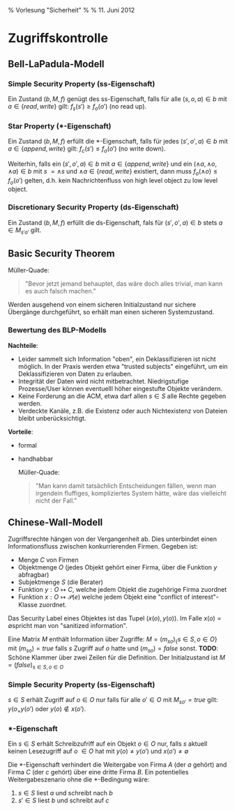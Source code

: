 % Vorlesung "Sicherheit"
%
% 11. Juni 2012

# Zugriffskontrolle

## Bell-LaPadula-Modell

### Simple Security Property (ss-Eigenschaft)

Ein Zustand $(b, M, f)$ genügt des ss-Eigenschaft, falls für alle $(s, o, a) \in b$ mit $a \in \{read, write\}$ gilt: $f_s(s') \geq f_o(o')$ (no read up).

### Star Property (*-Eigenschaft)

Ein Zustand $(b, M, f)$ erfüllt die *-Eigenschaft, falls für jedes $(s', o', a) \in b$ mit $a \in \{append, write\}$ gilt: $f_c(s') \leq f_o(o')$ (no write down).

Weiterhin, falls ein $(s', o', a) \in b$ mit $a \in \{append, write\}$ und ein $(\wedge{a}, \wedge{o}, \wedge{a}) \in b$ mit $s\ = \wedge{s}$ und $\wedge{a} \in \{read, write\}$ existiert, dann  muss $f_o(\wedge{o}) \leq f_o(o')$ gelten, d.h. kein Nachrichtenfluss von high level object zu low level object.

### Discretionary Security Property (ds-Eigenschaft)

Ein Zustand $(b, M, f)$ erfüllt die ds-Eigenschaft, fals für $(s', o', a) \in b$ stets $a \in M_{s'o'}$ gilt.

## Basic Security Theorem

Müller-Quade:

> "Bevor jetzt jemand behauptet, das wäre doch alles trivial, man kann es auch falsch machen."

Werden ausgehend von einem sicheren Initialzustand nur sichere Übergänge durchgeführt, so erhält man einen sicheren Systemzustand.

### Bewertung des BLP-Modells

**Nachteile**:

* Leider sammelt sich Information "oben", ein Deklassifizieren ist nicht möglich. In der Praxis werden etwa "trusted subjects" eingeführt, um ein Deklassifizieren von Daten zu erlauben.
* Integrität der Daten wird nicht mitbetrachtet. Niedrigstufige Prozesse/User können eventuelll höher eingestufte Objekte verändern.
* Keine Forderung an die ACM, etwa darf allen $s \in S$ alle Rechte gegeben werden.
* Verdeckte Kanäle, z.B. die Existenz oder auch Nichtexistenz von Dateien bleibt unberücksichtigt.

**Vorteile**:

* formal
* handhabbar

	Müller-Quade:

	> "Man kann damit tatsächlich Entscheidungen fällen, wenn man irgendein fluffiges, kompliziertes System hätte, wäre das vielleicht nicht der Fall."

## Chinese-Wall-Modell

Zugriffsrechte hängen von der Vergangenheit ab. Dies unterbindet einen Informationsfluss zwischen konkurrierenden Firmen. Gegeben ist:

* Menge $C$ von Firmen
* Objektmenge $O$ (jedes Objekt gehört einer Firma, über die Funktion $y$ abfragbar)
* Subjektmenge $S$ (die Berater)
* Funktion $y: O \mapsto C$, welche jedem Objekt die zugehörige Firma zuordnet
* Funktion $x: O \mapsto \mathcal{P}(e)$ welche jedem Objekt eine "conflict of interest"-Klasse zuordnet.

Das Security Label eines Objektes ist das Tupel $(x(o), y(o))$. Im Falle $x(o) = \emptyset$spricht man von "sanitized information".

Eine Matrix $M$ enthält Information über Zugriffe: $M = ( m_{so} )_\{s \in S, o \in O\}$ mit $( m_{so} ) = true$ falls $s$ Zugriff auf $o$ hatte und $( m_{so} ) = false$ sonst. **TODO**: Schöne Klammer über zwei Zeilen für die Definition. Der Initialzustand ist $M = {( false)}_{s \in S, o \in O}$

### Simple Security Property (ss-Eigenschaft)

$s \in S$ erhält Zugriff auf $o \in O$ nur falls für alle $o' \in O$ mit $M_{so'} = true$ gilt: $y(o_ = y(o')$ oder $y(o) \not \in x(o')$.

### *-Eigenschaft

Ein $s \in S$ erhält Schreibzufriff auf ein Objekt $o \in O$ nur, falls $s$ aktuell keinen Lesezugriff auf $o\ \in O$ hat mit $y(o) \neq y(o')$ und $x(o') \neq \emptyset$

Die *-Eigenschaft verhindert die Weitergabe von Firma $A$ (der $a$ gehört) and Firma $C$ (der $c$ gehört) über eine dritte Firma $B$. Ein potentielles Weitergabeszenario ohne die *-Bedingung wäre:

1. $s \in S$ liest $a$ und schreibt nach $b$
2. $s' \in S$  liest $b$ und schreibt auf $c$
